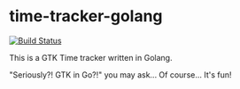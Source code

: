 # time-tracker-golang


[![Build Status](https://travis-ci.org/zamariola/time-tracker-golang.svg?branch=master)](https://travis-ci.org/zamariola/time-tracker-golang)

This is a GTK Time tracker written in Golang. 

"Seriously?! GTK in Go?!" you may ask...
Of course... It's fun!